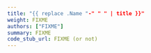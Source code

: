 ```yaml
---
title: "{{ replace .Name "-" " " | title }}"
weight: FIXME
authors: ["FIXME"]
summary: FIXME
code_stub_url: FIXME (or not)
---
```

